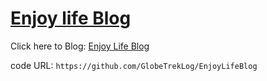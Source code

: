 # [Enjoy life Blog](https://globetreklog.github.io/EnjoyLifeBlog/)


Click here to Blog: [Enjoy Life Blog](https://globetreklog.github.io/EnjoyLifeBlog/)

code URL: `https://github.com/GlobeTrekLog/EnjoyLifeBlog`

